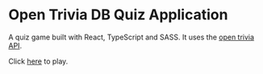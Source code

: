 # Open Trivia DB Quiz Application

A quiz game built with React, TypeScript and SASS. It uses the [open trivia API](https://opentdb.com/).

Click [here](https://condescending-colden-58e3e9.netlify.app/) to play.
